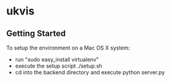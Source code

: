 # ukvis

## Getting Started
To setup the environment on a Mac OS X system:
* run "sudo easy_install virtualenv"
* execute the setup script ./setup.sh
* cd into the backend directory and execute python server.py

